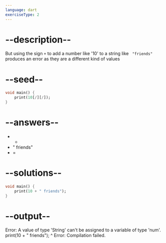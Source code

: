 ```yaml
---
language: dart
exerciseType: 2
---
```


# --description--

But using the sign `+` to add a number like '10' to a string like ` "friends"` produces an error as they are a different kind of values

# --seed--

```dart
void main() {
    print(10[/][/]);
}
```

# --answers--

-  + 
- " friends"
-  = 

# --solutions--

```dart
void main() {
    print(10 + " friends");
}
```

# --output--

Error: A value of type 'String' can't be assigned to a variable of type 'num'.
print(10 + " friends");
           ^
Error: Compilation failed.
